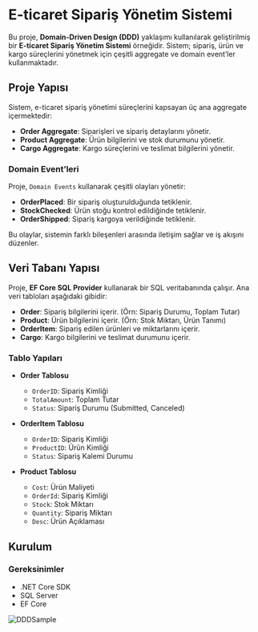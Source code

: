 # E-ticaret Sipariş Yönetim Sistemi

Bu proje, **Domain-Driven Design (DDD)** yaklaşımı kullanılarak geliştirilmiş bir **E-ticaret Sipariş Yönetim Sistemi** örneğidir. Sistem; sipariş, ürün ve kargo süreçlerini yönetmek için çeşitli aggregate ve domain event’ler kullanmaktadır.

## Proje Yapısı

Sistem, e-ticaret sipariş yönetimi süreçlerini kapsayan üç ana aggregate içermektedir:

- **Order Aggregate**: Siparişleri ve sipariş detaylarını yönetir.
- **Product Aggregate**: Ürün bilgilerini ve stok durumunu yönetir.
- **Cargo Aggregate**: Kargo süreçlerini ve teslimat bilgilerini yönetir.

### Domain Event’leri

Proje, `Domain Events` kullanarak çeşitli olayları yönetir:

- **OrderPlaced**: Bir sipariş oluşturulduğunda tetiklenir.
- **StockChecked**: Ürün stoğu kontrol edildiğinde tetiklenir.
- **OrderShipped**: Sipariş kargoya verildiğinde tetiklenir.

Bu olaylar, sistemin farklı bileşenleri arasında iletişim sağlar ve iş akışını düzenler.

## Veri Tabanı Yapısı

Proje, **EF Core SQL Provider** kullanarak bir SQL veritabanında çalışır. Ana veri tabloları aşağıdaki gibidir:

- **Order**: Sipariş bilgilerini içerir. (Örn: Sipariş Durumu, Toplam Tutar)
- **Product**: Ürün bilgilerini içerir. (Örn: Stok Miktarı, Ürün Tanımı)
- **OrderItem**: Sipariş edilen ürünleri ve miktarlarını içerir.
- **Cargo**: Kargo bilgilerini ve teslimat durumunu içerir.

### Tablo Yapıları

- **Order Tablosu**
  - `OrderID`: Sipariş Kimliği
  - `TotalAmount`: Toplam Tutar
  - `Status`: Sipariş Durumu (Submitted, Canceled)

- **OrderItem Tablosu**
  - `OrderID`: Sipariş Kimliği
  - `ProductID`: Ürün Kimliği
  - `Status`: Sipariş Kalemi Durumu

- **Product Tablosu**
  - `Cost`: Ürün Maliyeti
  - `OrderId`: Sipariş Kimliği
  - `Stock`: Stok Miktarı
  - `Quantity`: Sipariş Miktarı
  - `Desc`: Ürün Açıklaması


## Kurulum

### Gereksinimler

- .NET Core SDK
- SQL Server
- EF Core

![DDDSample](https://github.com/user-attachments/assets/08f02925-c0dc-41e6-a114-09f7d7e6e6f5)
